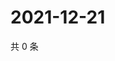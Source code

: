 # 2021-12-21

共 0 条

<!-- BEGIN WEIBO -->
<!-- 最后更新时间 Tue Dec 21 2021 08:35:02 GMT+0800 (China Standard Time) -->

<!-- END WEIBO -->
